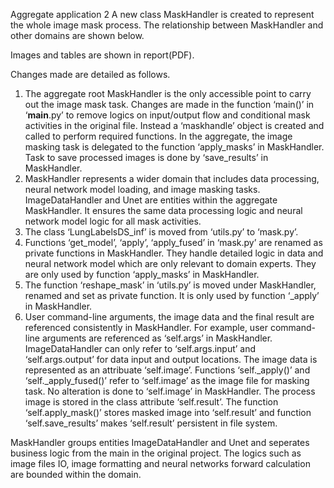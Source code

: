 Aggregate application 2
A new class MaskHandler is created to represent the whole image mask process. The relationship between MaskHandler and other domains are shown below.

Images and tables are shown in report(PDF).  
 
Changes made are detailed as follows.
1.	The aggregate root MaskHandler is the only accessible point to carry out the image mask task. Changes are made in the function ‘main()’ in ‘__main__.py’ to remove logics on input/output flow and conditional mask activities in the original file. Instead a ‘maskhandle’ object is created and called to perform required functions. In the aggregate, the image masking task is delegated to the function ‘apply_masks’ in MaskHandler. Task to save processed images is done by ‘save_results’ in MaskHandler. 
2.	MaskHandler represents a wider domain that includes data processing, neural network model loading, and image masking tasks. ImageDataHandler and Unet are entities within the aggregate MaskHandler. It ensures the same data processing logic and neural network model logic for all mask activities.
3.	The class ‘LungLabelsDS_inf’ is moved from ‘utils.py’ to ‘mask.py’. 
4.	Functions ‘get_model’, ‘apply’, ‘apply_fused’ in ‘mask.py’ are renamed as private functions in MaskHandler. They handle detailed logic in data and neural network model which are only relevant to domain experts. They are only used by function ‘apply_masks’ in MaskHandler. 
5.	The function ‘reshape_mask’ in ‘utils.py’ is moved under MaskHandler, renamed and set as private function. It is only used by function ‘_apply’ in MaskHandler.
6.	User command-line arguments, the image data and the final result are referenced consistently in MaskHandler. For example, user command-line arguments are referenced as ‘self.args’ in MaskHandler. ImageDataHandler can only refer to ‘self.args.input’ and ‘self.args.output’ for data input and output locations. The image data is represented as an attribuate ‘self.image’. Functions ‘self._apply()’ and ‘self._apply_fused()’ refer to ‘self.image’ as the image file for masking task. No alteration is done to ‘self.image’ in MaskHandler. The process image is stored in the class attribute ‘self.result’. The function ‘self.apply_mask()’ stores masked image into ‘self.result’ and function ‘self.save_results’ makes ‘self.result’ persistent in file system. 

MaskHandler groups entities ImageDataHandler and Unet and seperates business logic from the main in the original project. The logics such as image files IO, image formatting and neural networks forward calculation are bounded within the domain. 
